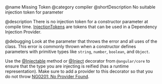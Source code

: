 @name Missing Token
@category compiler
@shortDescription No suitable injection token for parameter

@description
There is no injection token for a constructor parameter at compile time. [InjectionTokens](api/core/InjectionToken) are tokens that can be used in a Dependency Injection Provider.

@debugging
Look at the parameter that throws the error and all uses of the class. This error is commonly thrown when a constructor defines parameters with primitive types like `string`, `number`, `boolean`, and `Object`.

Use the [@Injectable](api/core/Injectable) method or [@Inject](api/core/Inject) decorator from `@angular/core` to ensure that the type you are injecting is reified (has a runtime representation). Make sure to add a provider to this decorator so that you do not throw [NG0201: No Provider Found](errors/NG0201).
